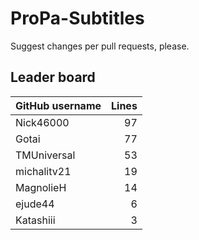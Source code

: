 # ProPa-Subtitles

Suggest changes per pull requests, please.

## Leader board

| GitHub username | Lines |
| :-- | --: |
| Nick46000 | 97 |
| Gotai | 77 |
| TMUniversal | 53 |
| michalitv21 | 19 |
| MagnolieH | 14 |
| ejude44 | 6 |
| Katashiii | 3 |
